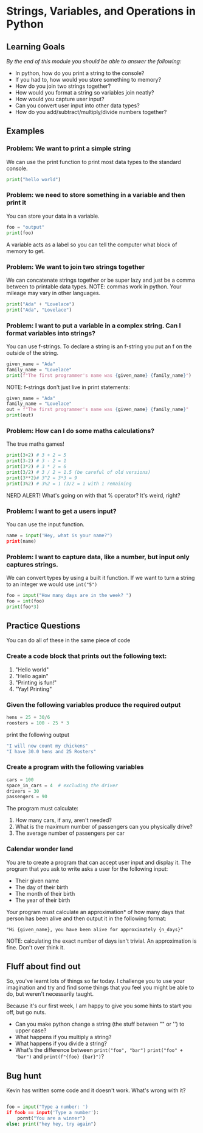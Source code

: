 # Strings, Variables, and Operations in Python 

## Learning Goals

*By the end of this module you should be able to answer the following:*

* In python, how do you print a string to the console?
* If you had to, how would you store something to memory?
* How do you join two strings together?
* How would you format a string so variables join neatly?
* How would you capture user input?
* Can you convert user input into other data types?
* How do you add/subtract/multiply/divide numbers together?

## Examples

### Problem: We want to print a simple string

We can use the print function to print most data types to the standard console.

```python
print("hello world")
```

### Problem: we need to store something in a variable and then print it

You can store your data in a variable.

```python
foo = "output"
print(foo)
```

A variable acts as a label so you can tell the computer what block of memory to get.

### Problem: We want to join two strings together

We can concatenate strings together or be super lazy and just be a comma between to printable data types. NOTE: commas work in python. Your mileage may vary in other languages.

```python
print("Ada" + "Lovelace")
print("Ada", "Lovelace")
```

### Problem: I want to put a variable in a complex string. Can I format variables into strings?  

You can use f-strings. To declare a string is an f-string  you put an f on the outside of the string.

```python
given_name = "Ada"
family_name = "Lovelace"
print(f"The first programmer's name was {given_name} {family_name}")
```

NOTE: f-strings don't just live in print statements:

```python
given_name = "Ada"
family_name = "Lovelace"
out = f"The first programmer's name was {given_name} {family_name}"
print(out)
```

### Problem: How can I do some maths calculations?

The true maths games!

```python
print(3+2) # 3 + 2 = 5
print(3-2) # 3 - 2 = 1
print(3*2) # 3 * 2 = 6
print(3/2) # 3 / 2 = 1.5 (be careful of old versions)
print(3**2)# 3^2 = 3*3 = 9
print(3%2) # 3%2 = 1 (3/2 = 1 with 1 remaining
```

NERD ALERT! What's going on with that % operator? It's weird, right?

### Problem: I want to get a users input?

You can use the input function.

```python
name = input('Hey, what is your name?")
print(name)
```

### Problem: I want to capture data, like a number, but input only captures strings. 

We can convert types by using a built it function. If we want to turn a string to an integer we would use `int("5")`

```python
foo = input("How many days are in the week? ")
foo = int(foo)
print(foo*3)
```

## Practice Questions

You can do all of these in the same piece of code

### Create a code block that prints out the following text:

1. "Hello world"
2. "Hello again"
3. "Printing is fun!"
4. "Yay! Printing"

### Given the following variables produce the required output

```python
hens = 25 + 30/6  
roosters = 100 - 25 * 3  
```

print the following output  

```bash
"I will now count my chickens"
"I have 30.0 hens and 25 Rosters" 
```

### Create a program with the following variables

```python
cars = 100
space_in_cars = 4  # excluding the driver
drivers = 30 
passengers = 90
```

The program must calculate:

1. How many cars, if any, aren't needed?
2. What is the maximum number of passengers can you physically drive?
3. The average number of passengers per car

### Calendar wonder land

You are to create a program that can accept user input and display it. The program that you ask to write asks a user for the following input:

* Their given name
* The day of their birth
* The month of their birth
* The year of their birth

Your program must calculate an approximation* of how many days that person has been alive and then output it in the following format:

`"Hi {given_name}, you have been alive for approximately {n_days}"`

NOTE: calculating the exact number of days isn't trivial. An approximation is fine. Don't over think it. 

## Fluff about find out

So, you've learnt lots of things so far today. I challenge you to use your imagination and try and find some things that you feel you might be able to do, but weren't necessarily taught.

Because it's our first week, I am happy to give you some hints to start you off, but go nuts. 

* Can you make python change a string (the stuff between "" or '') to upper case?
* What happens if you multiply a string?
* What happens if you divide a string?
* What's the difference between `print("foo", "bar")` `print("foo" + "bar")` and `print(f"{foo} {bar}")`?


## Bug hunt

Kevin has written some code and it doesn't work. What's wrong with it? 

```python

foo = input("Type a number: ')
if foob == input('Type a number'):
    pornt("You are a winner")
else: print("hey hey, try again")
```
